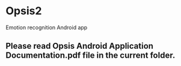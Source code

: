 # Opsis2
Emotion recognition Android app

## Please read Opsis Android Application Documentation.pdf file in the current folder.
